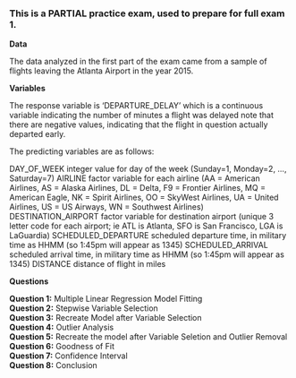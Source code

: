 ### This is a PARTIAL practice exam, used to prepare for full exam 1.

**Data** <br />

The data analyzed in the first part of the exam came from a sample of flights leaving the Atlanta Airport in the year 2015.


**Variables**<br />

The response variable is ‘DEPARTURE_DELAY’ which is a continuous variable indicating the number of minutes a flight was delayed note that there are negative values, indicating that the flight in question actually departed early.

The predicting variables are as follows:

DAY_OF_WEEK integer value for day of the week (Sunday=1, Monday=2, …, Saturday=7)
AIRLINE factor variable for each airline (AA = American Airlines, AS = Alaska Airlines, DL = Delta, F9 = Frontier Airlines, MQ = American Eagle, NK = Spirit Airlines, OO = SkyWest Airlines, UA = United Airlines, US = US Airways, WN = Southwest Airlines)
DESTINATION_AIRPORT factor variable for destination airport (unique 3 letter code for each airport; ie ATL is Atlanta, SFO is San Francisco, LGA is LaGuardia)
SCHEDULED_DEPARTURE scheduled departure time, in military time as HHMM (so 1:45pm will appear as 1345)
SCHEDULED_ARRIVAL scheduled arrival time, in military time as HHMM (so 1:45pm will appear as 1345)
DISTANCE distance of flight in miles

**Questions**<br />

**Question 1:** Multiple Linear Regression Model Fitting<br />
**Question 2:** Stepwise Variable Selection<br />
**Question 3:** Recreate Model after Variable Selection<br />
**Question 4:** Outlier Analysis<br />
**Question 5:** Recreate the model after Variable Seletion and Outlier Removal<br />
**Question 6:** Goodness of Fit<br />
**Question 7:** Confidence Interval<br />
**Question 8:** Conclusion<br />
